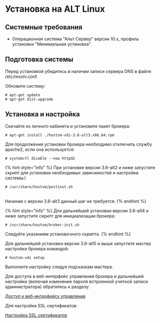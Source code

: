 # Установка на ALT Linux

## Системные требования <a href="#requirements" id="requirements"></a>

* Операционная система "Альт Сервер" версии 10.х, профиль установки "Минимальная установка".

## Подготовка системы <a href="#preparation" id="preparation"></a>

Перед установкой убедитесь в наличии записи сервера DNS в файле /etc/resolv.conf.

Обновите систему:

```shell-session
# apt-get update
# apt-get dist-upgrade
```

## Установка и настройка <a href="#install" id="install"></a>

Скачайте из личного кабинета и установите пакет брокера:

```shell-session
# apt-get install ./hostvm-vdi-3.6-alt3.x86_64.rpm
```

Для продолжения установки брокера необходимо отключить службу apache2, если она используется:

```shell-session
# systemctl disable --now httpd2
```

{% hint style="info" %}
При установке версии 3.6-alt2 и ниже запустите скрипт для установки необходимых зависимостей и настройки системы:\


```shell-session
# /usr/share/hostvm/postinst.sh
```

\
Начиная с версии 3.6-alt3 данный шаг не требуется.
{% endhint %}

{% hint style="info" %}
Для дальнейшей установки версии 3.6-alt4 и ниже запустите скрипт для инициализации брокера:

```shell-session
# /usr/share/hostvm/broker-init.sh
```

Следуйте указаниям установочного скрипта.
{% endhint %}

Для дальнейшей установки версии 3.6-alt5 и выше запустите мастер настройки брокера командой:

```shell-session
# hostvm-vdi setup
```

Выполните настройку следуя подсказкам мастера.

Для доступа в веб-интерфейс управления брокера и дальнейшей настройки (включая изменение пароля встроенной учетной записи администратора) обратитесь к разделу:

[Доступ к веб-интерфейсу управления](./#accessing-web-interface)

Для настройки SSL сертификатов:

[Настройка SSL сертификатов](./#ssl-certificates)

